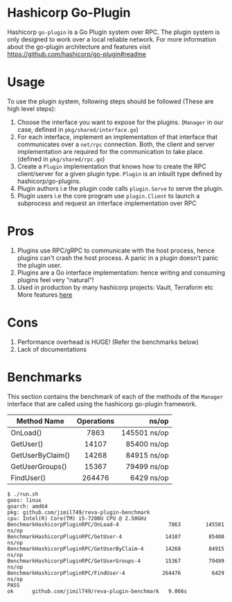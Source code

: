 # Hashicorp Go-Plugin

Hashicorp `go-plugin` is a Go Plugin system over RPC. The plugin system is only designed to work over a local reliable network. For more information about the go-plugin architecture and features visit https://github.com/hashicorp/go-plugin#readme

# Usage

To use the plugin system, following steps should be followed (These are high level steps): 

1. Choose the interface you want to expose for the plugins. (`Manager` in our case, defined in `pkg/shared/interface.go`)
2. For each interface, implement an implementation of that interface that communicates over a `net/rpc` connection. Both, the client and server implementation are required for the communication to take place. (defined in `pkg/shared/rpc.go`)
3. Create a `Plugin` implementation that knows how to create the RPC client/server for a given plugin type. `Plugin` is an inbuilt type defined by hashicorp/go-plugins. 
4. Plugin authors i.e the plugin code calls `plugin.Serve` to serve the plugin.
5. Plugin users i.e the core program use `plugin.Client` to launch a subprocess and request an interface implementation over RPC

# Pros

1. Plugins use RPC/gRPC to communicate with the host process, hence plugins can't crash the host process. A panic in a plugin doesn't panic the plugin user.
2. Plugins are a Go interface implementation: hence writing and consuming plugins feel very "natural"!
3. Used in production by many hashicorp projects: Vault, Terraform etc
More features [here](https://github.com/hashicorp/go-plugin#features)

# Cons
1. Performance overhead is HUGE! (Refer the benchmarks below)
2. Lack of documentations

# Benchmarks

This section contains the benchmark of each of the methods of the `Manager` interface that are called using the hashicorp go-plugin framework.

| Method Name                       | Operations  | ns/op       |
| -------------------------- |:-----------:| -----------:|
| OnLoad()                   | 7863        | 145501 ns/op  |
| GetUser()                  | 14107       | 85400 ns/op |
| GetUserByClaim()           | 14268       | 84915 ns/op |
| GetUserGroups()            | 15367       | 79499 ns/op |
| FindUser()                 | 264476      | 6429 ns/op |


```
$ ./run.sh
goos: linux
goarch: amd64
pkg: github.com/jimil749/reva-plugin-benchmark
cpu: Intel(R) Core(TM) i5-7200U CPU @ 2.50GHz
BenchmarkHashicorpPluginRPC/OnLoad-4         	    7863	    145501 ns/op
BenchmarkHashicorpPluginRPC/GetUser-4        	   14107	     85400 ns/op
BenchmarkHashicorpPluginRPC/GetUserByClaim-4 	   14268	     84915 ns/op
BenchmarkHashicorpPluginRPC/GetUserGroups-4  	   15367	     79499 ns/op
BenchmarkHashicorpPluginRPC/FindUser-4       	  264476	      6429 ns/op
PASS
ok  	github.com/jimil749/reva-plugin-benchmark	9.066s

```